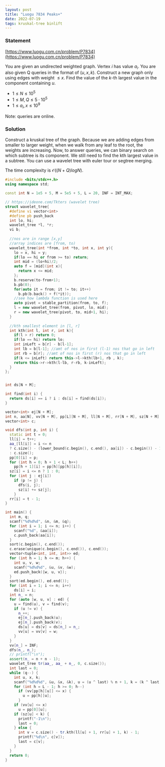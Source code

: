 ```yaml
---
layout: post
title: "Luogu 7834 Peaks+"
date: 2022-07-19
tags: kruskal-tree binlift
---
```


### Statement 

[https://www.luogu.com.cn/problem/P7834](https://www.luogu.com.cn/problem/P7834)

You are given an undirected weighted graph. Vertex $i$ has value $a_i$. You are also given Q queries in the format of $(u, x, k)$. Construct a new graph only using edges with weight $\leq x$. Find the value of the $k$-th largest value in the component containing $u$.

* $1\leq N\leq 10^5$
* $1\leq M, Q\leq 5\cdot 10^5$
* $1\leq a_i, x\leq 10^9$

Note: queries are online.

### Solution

Construct a kruskal tree of the graph. Because we are adding edges from smaller to larger weight, when we walk from any leaf to the root, the weights are increasing. Now, to answer queries, we can binary search on which subtree is its component. We still need to find the kth largest value in a subtree. You can use a wavelet tree with euler tour or segtree merging.

The time complexity is $\mathcal O((N+Q) log N)$.

```cpp
#include <bits/stdc++.h>
using namespace std;

const int N = 1e5 + 5, M = 5e5 + 5, L = 20, INF = INT_MAX;

// https://ideone.com/Tkters (wavelet tree)
struct wavelet_tree{
  #define vi vector<int>
  #define pb push_back
  int lo, hi;
  wavelet_tree *l, *r;
  vi b;
 
  //nos are in range [x,y]
  //array indices are [from, to)
  wavelet_tree(int *from, int *to, int x, int y){
    lo = x, hi = y;
    if(lo == hi or from >= to) return;
    int mid = (lo+hi)/2;
    auto f = [mid](int x){
      return x <= mid;
    };
    b.reserve(to-from+1);
    b.pb(0);
    for(auto it = from; it != to; it++)
      b.pb(b.back() + f(*it));
    //see how lambda function is used here  
    auto pivot = stable_partition(from, to, f);
    l = new wavelet_tree(from, pivot, lo, mid);
    r = new wavelet_tree(pivot, to, mid+1, hi);
  }
 
  //kth smallest element in [l, r]
  int kth(int l, int r, int k){
    if(l > r) return 0;
    if(lo == hi) return lo;
    int inLeft = b[r] - b[l-1];
    int lb = b[l-1]; //amt of nos in first (l-1) nos that go in left 
    int rb = b[r]; //amt of nos in first (r) nos that go in left
    if(k <= inLeft) return this->l->kth(lb+1, rb , k);
    return this->r->kth(l-lb, r-rb, k-inLeft);
  }
};


int ds[N + M];

int find(int i) {
  return ds[i] == i ? i : ds[i] = find(ds[i]);
}

vector<int> ej[N + M];
int n, aa[N], vv[N + M], pp[L][N + M], ll[N + M], rr[N + M], sz[N + M], aa_[N + M];
vector<int> c;

void dfs(int p, int i) {
  static int t = 0;
  ll[i] = t++;
  aa_[ll[i]] = i <= n
  ? c.size() - (lower_bound(c.begin(), c.end(), aa[i]) - c.begin()) - 1
  : c.size();
  pp[0][i] = p;
  for (int h = 0; h + 1 < L; h++)
    pp[h + 1][i] = pp[h][pp[h][i]];
  sz[i] = i <= n ? 1 : 0;
  for (int j : ej[i])
    if (p != j) {
      dfs(i, j);
      sz[i] += sz[j];
    }
  rr[i] = t - 1;
}

int main() {
  int m, q;
  scanf("%d%d%d", &n, &m, &q);
  for (int i = 1; i <= n; i++) {
    scanf("%d", &aa[i]);
    c.push_back(aa[i]);
  }
  sort(c.begin(), c.end());
  c.erase(unique(c.begin(), c.end()), c.end());
  vector<tuple<int, int, int>> ed;
  for (int h = 1; h <= m; h++) {
    int u, v, w;
    scanf("%d%d%d", &u, &v, &w);
    ed.push_back({w, u, v});
  }
  sort(ed.begin(), ed.end());
  for (int i = 1; i <= n; i++)
    ds[i] = i;
  int n_ = n;
  for (auto [w, u, v] : ed) {
    u = find(u), v = find(v);
    if (u != v) {
      n_++;
      ej[n_].push_back(u);
      ej[n_].push_back(v);
      ds[u] = ds[v] = ds[n_] = n_;
      vv[u] = vv[v] = w;
    }
  }
  vv[n_] = INF;
  dfs(n_, n_);
  // printf("\n");
  assert(n_ = n + n - 1);
  wavelet_tree tr(aa_, aa_ + n_, 0, c.size());
  int last = 0;
  while (q--) {
    int u, x, k;
    scanf("%d%d%d", &u, &x, &k), u = (u ^ last) % n + 1, k = (k ^ last) % n + 1, x = x ^ last;
    for (int h = L - 1; h >= 0; h--)
      if (vv[pp[h][u]] <= x) {
        u = pp[h][u];
      }
    if (vv[u] <= x)
      u = pp[0][u];
    if (sz[u] < k) {
      printf("-1\n");
      last = 0;
    } else {
      int v = c.size() - tr.kth(ll[u] + 1, rr[u] + 1, k) - 1;
      printf("%d\n", c[v]);
      last = c[v];
    }
  }
  return 0;
}
```